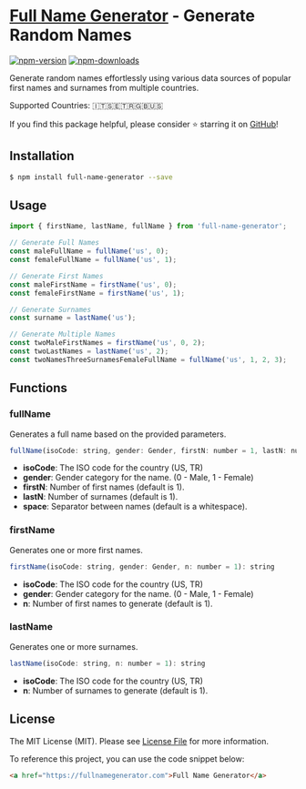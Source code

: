 # [Full Name Generator](https://fullnamegenerator.com) - Generate Random Names

[![npm-version]][npm] [![npm-downloads]][npm]

Generate random names effortlessly using various data sources of popular first names and surnames
from multiple countries. 

Supported Countries: 🇮🇹🇸🇪🇹🇷🇬🇧🇺🇸

If you find this package helpful, please consider ⭐ starring it on [GitHub](https://github.com/ozdemirburak/full-name-generator)!

## Installation

```bash
$ npm install full-name-generator --save
```

## Usage

````js
import { firstName, lastName, fullName } from 'full-name-generator';

// Generate Full Names
const maleFullName = fullName('us', 0);
const femaleFullName = fullName('us', 1);

// Generate First Names
const maleFirstName = firstName('us', 0);
const femaleFirstName = firstName('us', 1);

// Generate Surnames
const surname = lastName('us');

// Generate Multiple Names
const twoMaleFirstNames = firstName('us', 0, 2);
const twoLastNames = lastName('us', 2);
const twoNamesThreeSurnamesFemaleFullName = fullName('us', 1, 2, 3);
````

## Functions

### fullName

Generates a full name based on the provided parameters.

```js
fullName(isoCode: string, gender: Gender, firstN: number = 1, lastN: number = 1, space: string = ' '): string
```

- **isoCode**: The ISO code for the country (US, TR)
- **gender**: Gender category for the name. (0 - Male, 1 - Female)
- **firstN**: Number of first names (default is 1).
- **lastN**: Number of surnames (default is 1).
- **space**: Separator between names (default is a whitespace).

### firstName

Generates one or more first names.

```js
firstName(isoCode: string, gender: Gender, n: number = 1): string
```

- **isoCode**: The ISO code for the country (US, TR)
- **gender**: Gender category for the name. (0 - Male, 1 - Female)
- **n**: Number of first names to generate (default is 1).

### lastName

Generates one or more surnames.

```js
lastName(isoCode: string, n: number = 1): string
```

- **isoCode**: The ISO code for the country (US, TR)
- **n**: Number of surnames to generate (default is 1).

## License

The MIT License (MIT). Please see [License File](LICENSE) for more information.

  [npm-version]: https://img.shields.io/npm/v/full-name-generator.svg?style=flat-square
  [npm-downloads]: https://img.shields.io/npm/dm/full-name-generator.svg?style=flat-square
  [npm]: https://www.npmjs.com/package/full-name-generator

To reference this project, you can use the code snippet below:

```html
<a href="https://fullnamegenerator.com">Full Name Generator</a>
```
